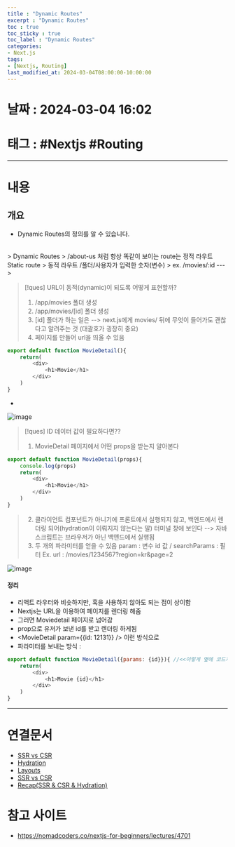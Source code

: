 ```yaml
---
title : "Dynamic Routes"
excerpt : "Dynamic Routes"
toc : true
toc_sticky : true
toc_label : "Dynamic Routes"
categories:
- Next.js
tags:
- [Nextjs, Routing]
last_modified_at: 2024-03-04T08:00:00-10:00:00
---
```


# 날짜 : 2024-03-04 16:02

# 태그 : #Nextjs #Routing 
---

# 내용

## 개요
- Dynamic Routes의 정의를 알 수 있습니다.
<br>
> Dynamic Routes
> /about-us 처럼 항상 똑같이 보이는 route는 정적 라우트 Static route
> 동적 라우트 /폴더/사용자가 입력한 숫자(변수)
> ex. /movies/:id ---> <Movie/>

<br>

> [!ques] URL이 동적(dynamic)이 되도록 어떻게 표현할까?
> 1. /app/movies 폴더 생성
> 2. /app/movies/[id] 폴더 생성
> 3. [id] 폴더가 하는 일은 --> next.js에게 movies/ 뒤에 무엇이 들어가도 괜찮다고 알려주는 것 (대괄호가 굉장히 중요)
> 4. 페이지를 만들어 url을 띄울 수 있음

``` js (/app/(movies)/movies/[id]/page.jsx)
export default function MovieDetail(){
    return(
        <div>
            <h1>Movie</h1>
        </div>
    )
}
```

-   
![image](../../assets/images/Pasted%20image%2020240304165238.png)
<br>
> [!ques] ID 데이터 값이 필요하다면??
> 1. MovieDetail 페이지에서 어떤 props을 받는지 알아본다

``` js
export default function MovieDetail(props){
    console.log(props)
    return(
        <div>
            <h1>Movie</h1>
        </div>
    )
}
```
> 2. 클라이언트 컴포넌트가 아니기에 프론트에서 실행되지 않고, 백엔드에서 렌더링 되어(hydration이 이뤄지지 않는다는 말) 터미널 창에 보인다 --> 자바스크립트는 브라우저가 아닌 백앤드에서 실행됨
> 3. 두 개의 파라미터를 얻을 수 있음 param : 변수 id 값 / searchParams : 필터
> Ex. url : /movies/1234567?region=kr&page=2
>   

![image](../../assets/images/Pasted%20image%2020240305104330.png)
<br>

#### 정리
- 리액트 라우터와 비슷하지만, 훅을 사용하지 않아도 되는 점이 상이함
- Nextjs는 URL을 이용하여 페이지를 렌더링 해줌
- 그러면 Moviedetail 페이지로 넘어감
- prop으로 유저가 보낸 id를 받고 렌더링 하게됨
- <MovieDetail param={{id: 12131}} /> 이런 방식으로
- 파라미터를 보내는 방식 : 

```js
export default function MovieDetail({params: {id}}){ //<<이렇게 옆에 코드처럼 보내기
    return(
        <div>
            <h1>Movie {id}</h1>
        </div>
    )
}
```

---

# 연결문서
- [SSR vs CSR](../../next.js/next.js-SSR-vs-CSR)
- [Hydration](../../next.js/next.js-Hydration)
- [Layouts](../../next.js/next.js-Layouts)
- [SSR vs CSR](../../next.js/next.js-SSR-vs-CSR)
- [Recap(SSR & CSR & Hydration)](../../next.js/next.js-Recap(SSR-&-CSR-&-Hydration))

# 참고 사이트
- https://nomadcoders.co/nextjs-for-beginners/lectures/4701

